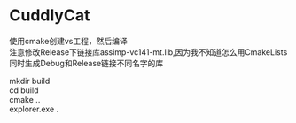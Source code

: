 # CuddlyCat
使用cmake创建vs工程，然后编译  
注意修改Release下链接库assimp-vc141-mt.lib,因为我不知道怎么用CmakeLists同时生成Debug和Release链接不同名字的库

mkdir build  
cd build  
cmake ..  
explorer.exe .  
